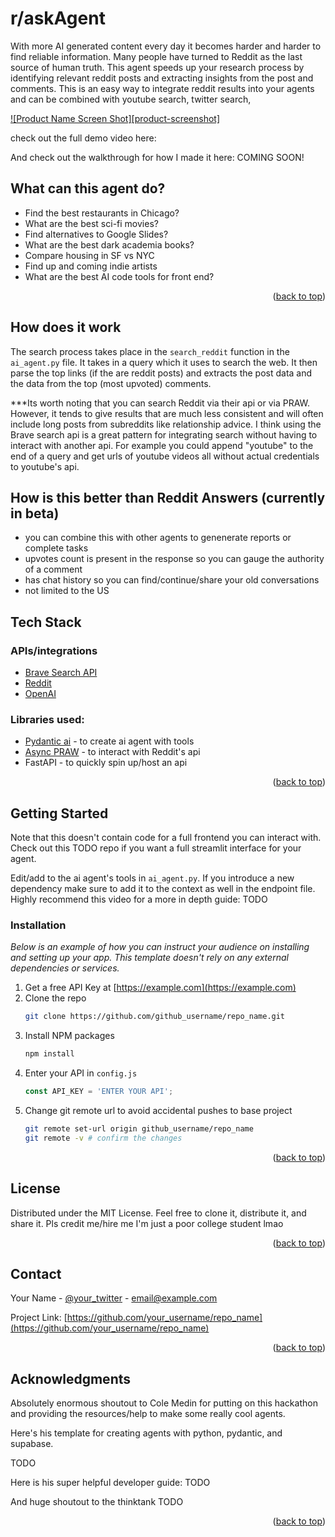 <!-- Improved compatibility of back to top link: See: https://github.com/othneildrew/Best-README-Template/pull/73 -->
<a id="readme-top"></a>

# r/askAgent
<!-- ABOUT THE PROJECT -->
With more AI generated content every day it becomes harder and harder to find reliable information. Many people have turned to Reddit as the last source of human truth. This agent speeds up your research process by identifying relevant reddit posts and extracting insights from the post and comments. This is an easy way to integrate reddit results into your agents and can be combined with youtube search, twitter search,

[![Product Name Screen Shot][product-screenshot]](https://example.com) 

check out the full demo video here: [](link)

And check out the walkthrough for how I made it here: COMING SOON!

## What can this agent do?

* Find the best restaurants in Chicago?
* What are the best sci-fi movies?
* Find alternatives to Google Slides?
* What are the best dark academia books?
* Compare housing in SF vs NYC
* Find up and coming indie artists
* What are the best AI code tools for front end?

<p align="right">(<a href="#readme-top">back to top</a>)</p>


## How does it work

The search process takes place in the `search_reddit` function in the `ai_agent.py` file. It takes in a query which it uses to search the web. It then parse the top links (if the are reddit posts) and extracts the post data and the data from the top (most upvoted) comments.

***Its worth noting that you can search Reddit via their api or via PRAW. However, it tends to give results that are much less consistent and will often include long posts from subreddits like relationship advice. I think using the Brave search api is a great pattern for integrating search without having to interact with another api. For example you could append "youtube" to the end of a query and get urls of youtube videos all without actual credentials to youtube's api.


## How is this better than Reddit Answers (currently in beta)

* you can combine this with other agents to genenerate reports or complete tasks
* upvotes count is present in the response so you can gauge the authority of a comment
* has chat history so you can find/continue/share your old conversations
* not limited to the US


## Tech Stack

### APIs/integrations
* [Brave Search API](https://brave.com/search/api/)
* [Reddit](https://www.reddit.com/dev/api/) 
* [OpenAI](https://platform.openai.com/docs/overview)

### Libraries used:

* [Pydantic ai](https://github.com/pydantic/pydantic-ai) - to create ai agent with tools
* [Async PRAW](https://asyncpraw.readthedocs.io/en/stable/index.html) - to interact with Reddit's api
* FastAPI - to quickly spin up/host an api


<p align="right">(<a href="#readme-top">back to top</a>)</p>



<!-- GETTING STARTED -->
## Getting Started

Note that this doesn't contain code for a full frontend you can interact with. Check out this TODO repo if you want a full streamlit interface for your agent.

Edit/add to the ai agent's tools in `ai_agent.py`. If you introduce a new dependency make sure to add it to the context as well in the endpoint file. Highly recommend this video for a more in depth guide: TODO



### Installation

_Below is an example of how you can instruct your audience on installing and setting up your app. This template doesn't rely on any external dependencies or services._

1. Get a free API Key at [https://example.com](https://example.com)
2. Clone the repo
   ```sh
   git clone https://github.com/github_username/repo_name.git
   ```
3. Install NPM packages
   ```sh
   npm install
   ```
4. Enter your API in `config.js`
   ```js
   const API_KEY = 'ENTER YOUR API';
   ```
5. Change git remote url to avoid accidental pushes to base project
   ```sh
   git remote set-url origin github_username/repo_name
   git remote -v # confirm the changes
   ```

<p align="right">(<a href="#readme-top">back to top</a>)</p>


<!-- LICENSE -->
## License

Distributed under the MIT License. Feel free to clone it, distribute it, and share it. Pls credit me/hire me I'm just a poor college student lmao

<p align="right">(<a href="#readme-top">back to top</a>)</p>



<!-- CONTACT -->
## Contact

Your Name - [@your_twitter](https://twitter.com/your_username) - email@example.com

Project Link: [https://github.com/your_username/repo_name](https://github.com/your_username/repo_name)

<p align="right">(<a href="#readme-top">back to top</a>)</p>



<!-- ACKNOWLEDGMENTS -->
## Acknowledgments

Absolutely enormous shoutout to Cole Medin for putting on this hackathon and providing the resources/help to make some really cool agents.

Here's his template for creating agents with python, pydantic, and supabase.

TODO

Here is his super helpful developer guide:
TODO

And huge shoutout to the thinktank
TODO


<p align="right">(<a href="#readme-top">back to top</a>)</p>


